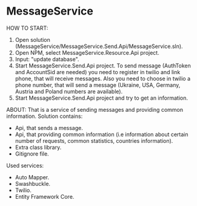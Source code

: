 # MessageService

HOW TO START:
1) Open solution (MessageService/MessageService.Send.Api/MessageService.sln).
2) Open NPM, select MessageService.Resource.Api project.
3) Input: "update database".
4) Start MessageService.Send.Api project. To send message (AuthToken and AccountSid are needed) you need to register in twilio and link phone, that will receive messages. Also you need to choose in twilio a phone number, that will send a message (Ukraine, USA, Germany, Austria and Poland numbers are available).
5) Start MessageService.Send.Api project and try to get an information.

ABOUT:
That is a service of sending messages and providing common information.
Solution contains:
- Api, that sends a message.
- Api, that providing common information (i.e information about certain number of requests, common statistics, countries information).
- Extra class library.
- Gitignore file.

Used services:
- Auto Mapper.
- Swashbuckle.
- Twilio.
- Entity Framework Core.
